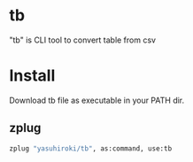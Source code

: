 # tb

"tb" is CLI tool to convert table from csv

# Install

Download tb file as executable in your PATH dir.

## zplug

```zsh
zplug "yasuhiroki/tb", as:command, use:tb
```
